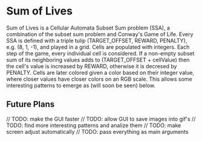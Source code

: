 ﻿# Sum of Lives
Sum of Lives is a Cellular Automata Subset Sum problem (SSA), a combination of the subset sum problem and Conway's Game of Life.
Every SSA is defined with a triple tulip (TARGET_OFFSET, REWARD, PENALTY), e.g. (8, 1, -1), and played in a grid. 
Cells are populated with integers. Each step of the game, every individual cell is considered. If a non-empty subset sum of its neighboring values adds to (TARGET_OFFSET + cellValue) then the cell's value is increased by REWARD, otherwise it is decresed by PENALTY.
Cells are later colored given a color based on their integer value, where closer values have closer colors on an RGB scale. This allows some interesting patterns to emerge as (will soon be seen) below. 


## Future Plans 
// TODO: make the GUI faster
// TODO: allow GUI to save images into gif's
// TODO: find more interesting patterns and analize them
// TODO: make screen adjust automatically
// TODO: pass everything as main arguments
